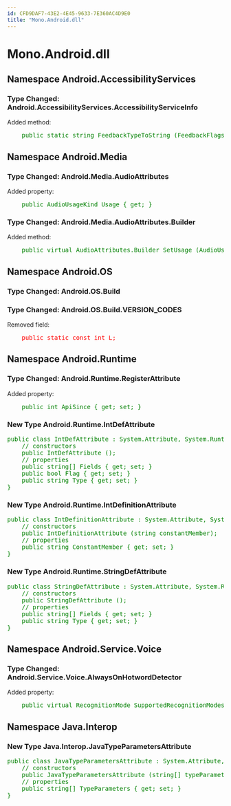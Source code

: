 ```yaml
---
id: CFD9DAF7-43E2-4E45-9633-7E360AC4D9E0
title: "Mono.Android.dll"
---
```


# Mono.Android.dll

## Namespace Android.AccessibilityServices

### Type Changed: Android.AccessibilityServices.AccessibilityServiceInfo

Added method:

<pre style='color: green'>
	public static string FeedbackTypeToString (FeedbackFlags feedbackType);
</pre>

## Namespace Android.Media

### Type Changed: Android.Media.AudioAttributes

Added property:

<pre style='color: green'>
	public AudioUsageKind Usage { get; }
</pre>

### Type Changed: Android.Media.AudioAttributes.Builder

Added method:

<pre style='color: green'>
	public virtual AudioAttributes.Builder SetUsage (AudioUsageKind usage);
</pre>

## Namespace Android.OS

### Type Changed: Android.OS.Build

### Type Changed: Android.OS.Build.VERSION_CODES

Removed field:

<pre style='color: red'>
	public static const int L;
</pre>

## Namespace Android.Runtime

### Type Changed: Android.Runtime.RegisterAttribute

Added property:

<pre style='color: green'>
	public int ApiSince { get; set; }
</pre>

### New Type Android.Runtime.IntDefAttribute

<pre style='color: green'>
public class IntDefAttribute : System.Attribute, System.Runtime.InteropServices._Attribute {
	// constructors
	public IntDefAttribute ();
	// properties
	public string[] Fields { get; set; }
	public bool Flag { get; set; }
	public string Type { get; set; }
}
</pre>

### New Type Android.Runtime.IntDefinitionAttribute

<pre style='color: green'>
public class IntDefinitionAttribute : System.Attribute, System.Runtime.InteropServices._Attribute {
	// constructors
	public IntDefinitionAttribute (string constantMember);
	// properties
	public string ConstantMember { get; set; }
}
</pre>

### New Type Android.Runtime.StringDefAttribute

<pre style='color: green'>
public class StringDefAttribute : System.Attribute, System.Runtime.InteropServices._Attribute {
	// constructors
	public StringDefAttribute ();
	// properties
	public string[] Fields { get; set; }
	public string Type { get; set; }
}
</pre>

## Namespace Android.Service.Voice

### Type Changed: Android.Service.Voice.AlwaysOnHotwordDetector

Added property:

<pre style='color: green'>
	public virtual RecognitionMode SupportedRecognitionModes { get; }
</pre>

## Namespace Java.Interop

### New Type Java.Interop.JavaTypeParametersAttribute

<pre style='color: green'>
public class JavaTypeParametersAttribute : System.Attribute, System.Runtime.InteropServices._Attribute {
	// constructors
	public JavaTypeParametersAttribute (string[] typeParameters);
	// properties
	public string[] TypeParameters { get; set; }
}
</pre>
